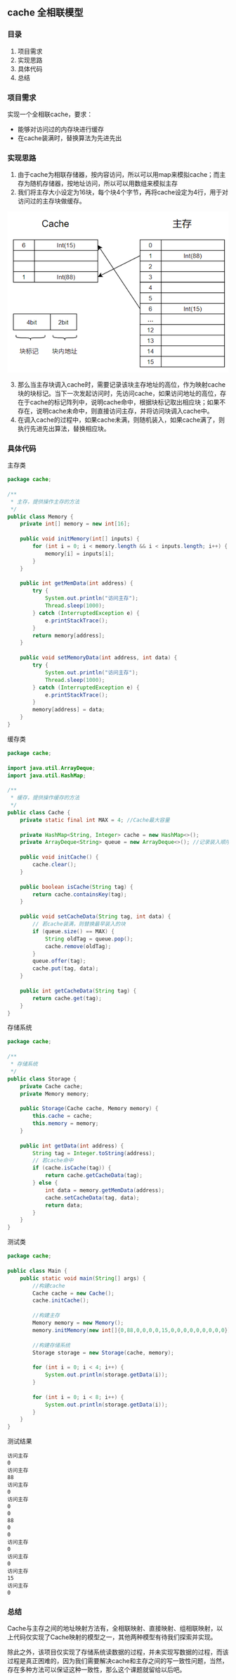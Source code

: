 ## cache 全相联模型

### 目录

1. 项目需求
2. 实现思路
3. 具体代码
4. 总结



### 项目需求

实现一个全相联cache，要求：

* 能够对访问过的内存块进行缓存
* 在cache装满时，替换算法为先进先出



### 实现思路

1. 由于cache为相联存储器，按内容访问，所以可以用map来模拟cache；而主存为随机存储器，按地址访问，所以可以用数组来模拟主存
2. 我们将主存大小设定为16块，每个块4个字节，再将cache设定为4行，用于对访问过的主存块做缓存。

![image-20210912202821315](image-20210912202821315.png)

3. 那么当主存块调入cache时，需要记录该块主存地址的高位，作为映射cache块的块标记。当下一次发起访问时，先访问cache，如果访问地址的高位，存在于cache的标记阵列中，说明cache命中，根据块标记取出相应块；如果不存在，说明cache未命中，则直接访问主存，并将访问块调入cache中。
4. 在调入cache的过程中，如果cache未满，则随机装入，如果cache满了，则执行先进先出算法，替换相应块。



### 具体代码

主存类

```java
package cache;

/**
 * 主存，提供操作主存的方法
 */
public class Memory {
    private int[] memory = new int[16];

    public void initMemory(int[] inputs) {
        for (int i = 0; i < memory.length && i < inputs.length; i++) {
            memory[i] = inputs[i];
        }
    }

    public int getMemData(int address) {
        try {
            System.out.println("访问主存");
            Thread.sleep(1000);
        } catch (InterruptedException e) {
            e.printStackTrace();
        }
        return memory[address];
    }

    public void setMemoryData(int address, int data) {
        try {
            System.out.println("访问主存");
            Thread.sleep(1000);
        } catch (InterruptedException e) {
            e.printStackTrace();
        }
        memory[address] = data;
    }
}

```



缓存类

```java
package cache;

import java.util.ArrayDeque;
import java.util.HashMap;

/**
 * 缓存，提供操作缓存的方法
 */
public class Cache {
    private static final int MAX = 4; //Cache最大容量

    private HashMap<String, Integer> cache = new HashMap<>();
    private ArrayDeque<String> queue = new ArrayDeque<>(); //记录装入顺序

    public void initCache() {
        cache.clear();
    }

    public boolean isCache(String tag) {
        return cache.containsKey(tag);
    }

    public void setCacheData(String tag, int data) {
        // 若cache装满，则替换最早装入的块
        if (queue.size() == MAX) {
            String oldTag = queue.pop();
            cache.remove(oldTag);
        }
        queue.offer(tag);
        cache.put(tag, data);
    }

    public int getCacheData(String tag) {
        return cache.get(tag);
    }
}

```



存储系统

```java
package cache;

/**
 * 存储系统
 */
public class Storage {
    private Cache cache;
    private Memory memory;

    public Storage(Cache cache, Memory memory) {
        this.cache = cache;
        this.memory = memory;
    }

    public int getData(int address) {
        String tag = Integer.toString(address);
        // 若cache命中
        if (cache.isCache(tag)) {
            return cache.getCacheData(tag);
        } else {
            int data = memory.getMemData(address);
            cache.setCacheData(tag, data);
            return data;
        }
    }
}

```



测试类

```java
package cache;

public class Main {
    public static void main(String[] args) {
        //构建cache
        Cache cache = new Cache();
        cache.initCache();

        //构建主存
        Memory memory = new Memory();
        memory.initMemory(new int[]{0,88,0,0,0,0,15,0,0,0,0,0,0,0,0,0});

        //构建存储系统
        Storage storage = new Storage(cache, memory);

        for (int i = 0; i < 4; i++) {
            System.out.println(storage.getData(i));
        }

        for (int i = 0; i < 8; i++) {
            System.out.println(storage.getData(i));
        }
    }
}

```



测试结果

```
访问主存
0
访问主存
88
访问主存
0
访问主存
0
0
88
0
0
访问主存
0
访问主存
0
访问主存
15
访问主存
0
```



### 总结

Cache与主存之间的地址映射方法有，全相联映射、直接映射、组相联映射，以上代码仅实现了Cache映射的模型之一，其他两种模型有待我们探索并实现。

除此之外，该项目仅实现了存储系统读数据的过程，并未实现写数据的过程，而该过程是真正困难的，因为我们需要解决cache和主存之间的写一致性问题，当然，存在多种方法可以保证这种一致性，那么这个课题就留给以后吧。





